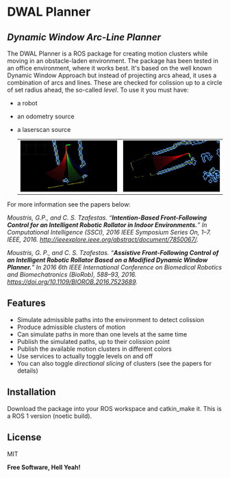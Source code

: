 # DWAL Planner
## _Dynamic Window Arc-Line Planner_

The DWAL Planner is a ROS package for creating motion clusters while moving in an obstacle-laden environment. The package has been tested in an office environment, where it works best. It's based on the well known Dynamic Window Approach but instead of projecting arcs ahead, it uses a combination of arcs and lines. These are checked for colission up to a circle of set radius ahead, the so-called *level*. To use it you must have:

- a robot
- an odometry source
- a laserscan source

    <table width: 100%;> 
    	<tr> 
    		<td><img src="./assets/v1.gif" width="500"></td> 
    		<td><img src="./assets/v2.gif" width="500"></td> 
    	</tr> 
    </table> 


For more information see the papers below:

*Moustris, G.P., and C. S. Tzafestas. “**Intention-Based Front-Following Control for an Intelligent Robotic Rollator in Indoor Environments.**” In Computational Intelligence (SSCI), 2016 IEEE Symposium Series On, 1–7. IEEE, 2016. http://ieeexplore.ieee.org/abstract/document/7850067/.*

*Moustris, G. P., and C. S. Tzafestas. “**Assistive Front-Following Control of an Intelligent Robotic Rollator Based on a Modified Dynamic Window Planner.**” In 2016 6th IEEE International Conference on Biomedical Robotics and Biomechatronics (BioRob), 588–93, 2016. https://doi.org/10.1109/BIOROB.2016.7523689.*

## Features

- Simulate admissible paths into the environment to detect colission
- Produce admissible clusters of motion
- Can simulate paths in more than one levels at the same time
- Publish the simulated paths, up to their colission point
- Publish the available motion clusters in different colors
- Use services to actually toggle levels on and off
- You can also toggle *directional slicing* of clusters (see the papers for details)


## Installation

Download the package into your ROS workspace and catkin_make it. This is a ROS 1 version (noetic build).


## License

MIT

**Free Software, Hell Yeah!**



